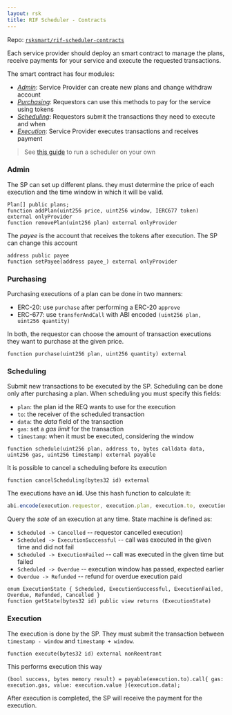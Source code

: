 ```yaml
---
layout: rsk
title: RIF Scheduler - Contracts
---
```


Repo: [`rsksmart/rif-scheduler-contracts`](https://github.com/rsksmart/rif-scheduler-contracts)

Each service provider should deploy an smart contract to manage the plans, receive payments for your service and execute the requested transactions.

The smart contract has four modules:
- [_Admin_](#admin): Service Provider can create new plans and change withdraw account
- [_Purchasing_](#purchasing): Requestors can use this methods to pay for the service using tokens
- [_Scheduling_](#scheduling): Requestors submit the transactions they need to execute and when
- [_Execution_](#execution): Service Provider executes transactions and receives payment

> See [this guide](../run) to run a scheduler on your own

### Admin

The SP can set up different plans. they must determine the price of each execution and the time window in which it will be valid.

```solidity
Plan[] public plans;
function addPlan(uint256 price, uint256 window, IERC677 token) external onlyProvider
function removePlan(uint256 plan) external onlyProvider
```

The _payee_ is the account that receives the tokens after execution. The SP can change this account

```solidity
address public payee
function setPayee(address payee_) external onlyProvider
```

### Purchasing

Purchasing executions of a plan can be done in two manners:
- ERC-20: use `purchase` after performing a ERC-20 `approve`
- ERC-677: use `transferAndCall` with ABI encoded `(uint256 plan, uint256 quantity)`

In both, the requestor can choose the amount of transaction executions they want to purchase at the given price.

```solidity
function purchase(uint256 plan, uint256 quantity) external
```

### Scheduling

Submit new transactions to be executed by the SP. Scheduling can be done only after purchasing a plan. When scheduling you must specify this fields:
- `plan`: the plan id the REQ wants to use for the execution
- `to`: the receiver of the scheduled transaction
- `data`: the _data_ field of the transaction
- `gas`: set a _gas limit_ for the transaction
- `timestamp`: when it must be executed, considering the window

```solidity
function schedule(uint256 plan, address to, bytes calldata data, uint256 gas, uint256 timestamp) external payable
```

It is possible to cancel a scheduling before its execution

```solidity
function cancelScheduling(bytes32 id) external
```

The executions have an **id**. Use this hash function to calculate it:

```js
abi.encode(execution.requestor, execution.plan, execution.to, execution.data, execution.gas, execution.timestamp, execution.value)
```

Query the _sate_ of an execution at any time. State machine is defined as:
- `Scheduled -> Cancelled` -- requestor cancelled execution)
- `Scheduled -> ExecutionSuccessful` -- call was executed in the given time and did not fail
- `Scheduled -> ExecutionFailed` -- call was executed in the given time but failed
- `Scheduled -> Overdue` -- execution window has passed, expected earlier
- `Overdue -> Refunded` -- refund for overdue execution paid

```solidity
enum ExecutionState { Scheduled, ExecutionSuccessful, ExecutionFailed, Overdue, Refunded, Cancelled }
function getState(bytes32 id) public view returns (ExecutionState)
```

### Execution

The execution is done by the SP. They must submit the transaction between `timestamp - window` and `timestamp + window`.

```solidity
function execute(bytes32 id) external nonReentrant
```

This performs execution this way

```solidity
(bool success, bytes memory result) = payable(execution.to).call{ gas: execution.gas, value: execution.value }(execution.data);
```

After execution is completed, the SP will receive the payment for the execution.
